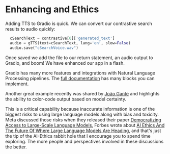 # Enhancing and Ethics
Adding TTS to Gradio is quick.
We can convert our contrastive search results to audio quickly:
```python
  cSearchText = contrastive[0]['generated_text']
  audio = gTTS(text=cSearchText, lang='en', slow=False)
  audio.save("cSearchVoice.wav")
```

Once saved we add the file to our return statement, an audio output to Gradio, and boom! We have enhanced our app in a flash. 

Gradio has many more features and integrations with Natural Language Processing pipelines. The [full documentation](https://gradio.app/docs/) has many blocks you can implement.

 Another great example recently was shared by [João Gante](https://twitter.com/joao_gante/status/1623035369754341377) and highlights the ability to color-code output based on model certainty. 

This is a critical capability because inaccurate information is one of the biggest risks to using large language models along with bias and toxicity.
Meta discussed those risks when they released their paper [Democratizing Access to Large-Scale Language Models](https://ai.facebook.com/blog/democratizing-access-to-large-scale-language-models-with-opt-175b/), Forbes wrote about [AI Ethics And The Future Of Where Large Language Models Are Heading](https://www.forbes.com/sites/lanceeliot/2022/08/30/ai-ethics-asking-aloud-whether-large-language-models-and-their-bossy-believers-are-taking-ai-down-a-dead-end-path/?sh=2a4df5442250), and that's just the tip of the AI-Ethics rabbit hole that I encourage you to spend time exploring. The more people and perspectives involved in these discussions the better. 